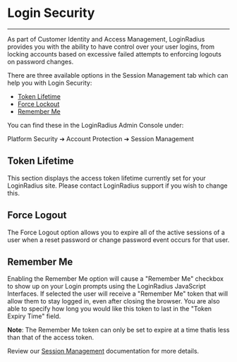 # Login Security

---

As part of Customer Identity and Access Management, LoginRadius provides you with the ability to have control over your user logins, from locking accounts based on excessive failed attempts to enforcing logouts on password changes.

There are three available options in the Session Management tab which can help you with Login Security:

- [Token Lifetime](#token-lifetime)
- [Force Lockout](#force-logout)
- [Remember Me](#remember-me)

You can find these in the LoginRadius Admin Console under:

Platform Security ➔ Account Protection ➔ Session Management

## Token Lifetime

This section displays the access token lifetime currently set for your LoginRadius site. Please contact LoginRadius support
if you wish to change this.

## Force Logout

The Force Logout option allows you to expire all of the active sessions of a user when a reset password or change password event occurs for that user.

## Remember Me

Enabling the Remember Me option will cause a "Remember Me" checkbox to show up on your Login prompts using the LoginRadius JavaScript Interfaces. If selected the user will receive a "Remember Me" token that will allow them to stay
logged in, even after closing the browser. You are also able to specify how long you would like this token to last in the "Token Expiry Time" field.

**Note**: The Remember Me token can only be set to expire at a time thatis less than that of the access token.

Review our [Session Management](https://www.loginradius.com/docs/api/v2/admin-console/platform-security/session-management/) documentation for more details.
